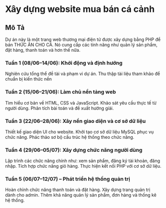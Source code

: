 # Xây dựng website mua bán cá cảnh
## Mô Tả
Dự án này là một trang web thương mại điện tử được xây dựng bằng PHP để bán THỨC ĂN CHO CÁ. Nó cung cấp các tính năng như quản lý sản phẩm, đặt hàng, thanh toán và hơn thế nữa.

### Tuần 1 (08/06–14/06): Khởi động và định hướng
Nghiên cứu tổng thể đề tài và phạm vi dự án.
Thu thập tài liệu tham khảo để chuẩn bị kiến thức nền
### Tuần 2 (15/06–21/06): Làm chủ nền tảng web
Tìm hiểu cơ bản về HTML, CSS và JavaScript.
Khảo sát yêu cầu thực tế từ người dùng.
Phân tích bài toán và đề xuất hướng giải.
### Tuần 3 (22/06–28/06): Xây nền giao diện và cơ sở dữ liệu
Thiết kế giao diện UI cho website.
Khởi tạo cơ sở dữ liệu MySQL phục vụ chức năng.
Phác thảo sơ bộ cấu trúc hệ thống theo chức năng.
### Tuần 4 (29/06–05/07): Xây dựng chức năng người dùng
Lập trình các chức năng chính như: xem sản phẩm, đăng ký tài khoản, đăng nhập.
Tích hợp chức năng giỏ hàng.
Thực hiện kết nối PHP với cơ sở dữ liệu.
### Tuần 5 (06/07–12/07) – Phát triển hệ thống quản trị
Hoàn chỉnh chức năng thanh toán và đặt hàng.
Xây dựng trang quản trị dành cho admin.
Thêm khả năng quản lý sản phẩm, đơn hàng và thống kê hệ thống.
